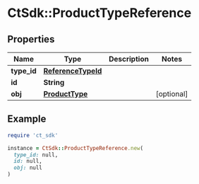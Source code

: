 # CtSdk::ProductTypeReference

## Properties

| Name | Type | Description | Notes |
| ---- | ---- | ----------- | ----- |
| **type_id** | [**ReferenceTypeId**](ReferenceTypeId.md) |  |  |
| **id** | **String** |  |  |
| **obj** | [**ProductType**](ProductType.md) |  | [optional] |

## Example

```ruby
require 'ct_sdk'

instance = CtSdk::ProductTypeReference.new(
  type_id: null,
  id: null,
  obj: null
)
```

